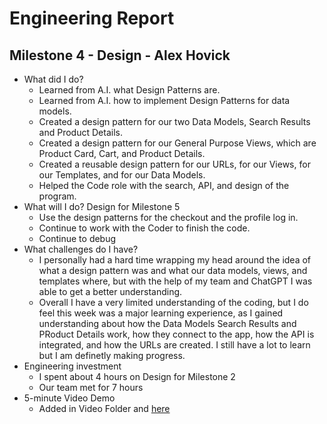 # Engineering Report

## Milestone 4 - Design - Alex Hovick

* What did I do?
    * Learned from A.I. what Design Patterns are.
    * Learned from A.I. how to implement Design Patterns for data models.
    * Created a design pattern for our two Data Models, Search Results and Product Details.
    * Created a design pattern for our General Purpose Views, which are Product Card, Cart, and Product Details.
    * Created a reusable design pattern for our URLs, for our Views, for our Templates, and for our Data Models.
    * Helped the Code role with the search, API, and design of the program.
* What will I do?  Design for Milestone 5
   * Use the design patterns for the checkout and the profile log in.
   * Continue to work with the Coder to finish the code. 
   * Continue to debug
* What challenges do I have?
    * I personally had a hard time wrapping my head around the idea of what a design pattern was and what our data models, views, and templates where, but with the help of my team and ChatGPT I was able to get a better understanding.
    * Overall I have a very limited understanding of the coding, but I do feel this week was a major learning experience, as I gained understanding about how the Data Models Search Results and PRoduct Details work, how they connect to the app, how the API is integrated, and how the URLs are created. I still have a lot to learn but I am definetly making progress.
* Engineering investment
    * I spent about 4 hours on Design for Milestone 2
    * Our team met for 7 hours 
* 5-minute Video Demo
    * Added in Video Folder and [here](Video.md)